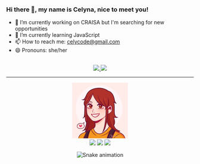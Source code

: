 ### Hi there 👋, my name is Celyna, nice to meet you!
- 🔭 I’m currently working on CRAISA but I'm searching for new opportunities
- 🌱 I’m currently learning JavaScript
- 📫 How to reach me: celycode@gmail.com
- 😄 Pronouns: she/her

<br>

<div align="center">
  <a href="https://github.com/celynadaminello">
  <img height="160em" src="https://github-readme-stats.vercel.app/api?username=celynadaminello&show_icons=true&theme=radical&include_all_commits=true&count_private=true"/>
  <img height="160em" src="https://github-readme-stats.vercel.app/api/top-langs/?username=celynadaminello&layout=compact&langs_count=7&theme=radical"/>
</div>
  
  <hr>
  <div align=center>
  <img src="./profile.png" width=150px>
  <div>
  
  <div align="center"> 
   <a href="https://www.linkedin.com/in/celyna-daminello" target="_blank"><img src="https://img.shields.io/badge/-LinkedIn-%230077B5?style=for-the-badge&logo=linkedin&logoColor=white" target="_blank"></a>
  <a href="https://instagram.com/ce_dmnll" target="_blank"><img src="https://img.shields.io/badge/-Instagram-%23E4405F?style=for-the-badge&logo=instagram&logoColor=white" target="_blank"></a>
  <a href = "mailto:celycode@gmail.com"><img src="https://img.shields.io/badge/-Gmail-%23333?style=for-the-badge&logo=gmail&logoColor=white" target="_blank"></a>
  
![Snake animation](https://github.com/celynadaminello/celynadaminello/blob/output/github-contribution-grid-snake.svg)
